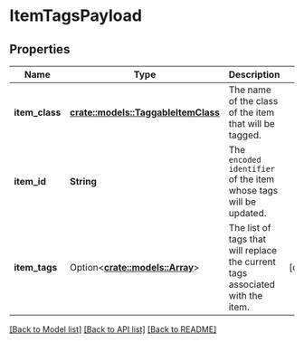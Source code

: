 # ItemTagsPayload

## Properties

Name | Type | Description | Notes
------------ | ------------- | ------------- | -------------
**item_class** | [**crate::models::TaggableItemClass**](TaggableItemClass.md) | The name of the class of the item that will be tagged. | 
**item_id** | **String** | The `encoded identifier` of the item whose tags will be updated. | 
**item_tags** | Option<[**crate::models::Array**](array.md)> | The list of tags that will replace the current tags associated with the item. | [optional]

[[Back to Model list]](../README.md#documentation-for-models) [[Back to API list]](../README.md#documentation-for-api-endpoints) [[Back to README]](../README.md)



